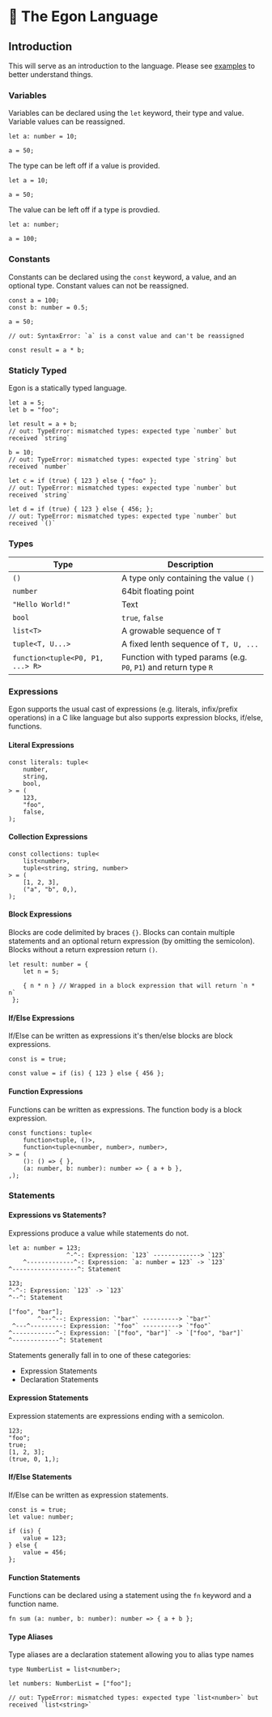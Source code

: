 # 👻 The Egon Language

## Introduction

This will serve as an introduction to the language. Please see [examples](./egonlang-core/res/examples) to better understand things.

### Variables

Variables can be declared using the `let` keyword, their type and value. Variable values can be reassigned.

```
let a: number = 10;

a = 50;
```

The type can be left off if a value is provided.

```
let a = 10;

a = 50;
```

The value can be left off if a type is provdied.

```
let a: number;

a = 100;
```

### Constants

Constants can be declared using the `const` keyword, a value, and an optional type. Constant values can not be reassigned.

```
const a = 100;
const b: number = 0.5;

a = 50;

// out: SyntaxError: `a` is a const value and can't be reassigned

const result = a * b;
```

### Staticly Typed

Egon is a statically typed language.

```
let a = 5;
let b = "foo";

let result = a + b;
// out: TypeError: mismatched types: expected type `number` but received `string`

b = 10;
// out: TypeError: mismatched types: expected type `string` but received `number`

let c = if (true) { 123 } else { "foo" };
// out: TypeError: mismatched types: expected type `number` but received `string`

let d = if (true) { 123 } else { 456; };
// out: TypeError: mismatched types: expected type `number` but received `()`
```

### Types

| Type                             | Description                                                      |
| -------------------------------- | ---------------------------------------------------------------- |
| `()`                             | A type only containing the value `()`                            |
| `number`                         | 64bit floating point                                             |
| `"Hello World!"`                 | Text                                                             |
| `bool`                           | `true`, `false`                                                  |
| `list<T>`                        | A growable sequence of `T`                                       |
| `tuple<T, U...>`                 | A fixed lenth sequence of `T, U, ...`                            |
| `function<tuple<P0, P1, ...> R>` | Function with typed params (e.g. `P0`, `P1`) and return type `R` |


### Expressions

Egon supports the usual cast of expressions (e.g. literals, infix/prefix operations) in a C like language but also supports expression blocks, if/else, functions.

#### Literal Expressions

```
const literals: tuple<
    number,
    string,
    bool,
> = (
    123,
    "foo",
    false,
);
```

#### Collection Expressions

```
const collections: tuple<
    list<number>,
    tuple<string, string, number>
> = (
    [1, 2, 3],
    ("a", "b", 0,),
);
```

#### Block Expressions

Blocks are code delimited by braces `{}`. Blocks can contain multiple statements and an optional return expression (by omitting the semicolon). Blocks without a return expression return `()`.

```
let result: number = { 
    let n = 5;

    { n * n } // Wrapped in a block expression that will return `n * n`
 };
```

#### If/Else Expressions

If/Else can be written as expressions it's then/else blocks are block expressions.

```
const is = true;

const value = if (is) { 123 } else { 456 };
```

#### Function Expressions

Functions can be written as expressions. The function body is a block expression.

```
const functions: tuple<
    function<tuple, ()>,
    function<tuple<number, number>, number>,
> = (
    (): () => { },
    (a: number, b: number): number => { a + b },
,);
```

### Statements

#### Expressions vs Statements?

Expressions produce a value while statements do not.

```
let a: number = 123;
                ^-^-: Expression: `123` -------------> `123`
    ^-------------^-: Expression: `a: number = 123` -> `123`
^------------------^: Statement

123;
^-^-: Expression: `123` -> `123`
^--^: Statement

["foo", "bar"];
        ^---^--: Expression: `"bar"` ----------> `"bar"`
 ^---^---------: Expression: `"foo"` ----------> `"foo"`
^------------^-: Expression: `["foo", "bar"]` -> `["foo", "bar"]`
^-------------^: Statement
```

Statements generally fall in to one of these categories:

- Expression Statements
- Declaration Statements

#### Expression Statements

Expression statements are expressions ending with a semicolon.

```
123;
"foo";
true;
[1, 2, 3];
(true, 0, 1,);
```

#### If/Else Statements

If/Else can be written as expression statements.

```
const is = true;
let value: number;

if (is) {
    value = 123;
} else {
    value = 456;
};
```

#### Function Statements

Functions can be declared using a statement using the `fn` keyword and a function name.

```
fn sum (a: number, b: number): number => { a + b };
```

#### Type Aliases

Type aliases are a declaration statement allowing you to alias type names

```
type NumberList = list<number>;

let numbers: NumberList = ["foo"];

// out: TypeError: mismatched types: expected type `list<number>` but received `list<string>`
```